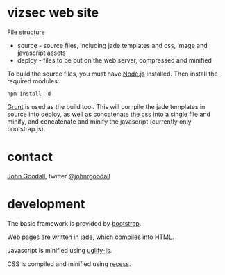 # vizsec web site

File structure 

* source - source files, including jade templates and css, image and javascript assets
* deploy - files to be put on the web server, compressed and minified

To build the source files, you must have [Node.js](http://nodejs.org/) installed. Then install the required modules:

    npm install -d
    
[Grunt](https://github.com/cowboy/grunt) is used as the build tool. This will compile the jade templates in source into deploy, as well as concatenate the css into a single file and minify, and concatenate and minify the javascript (currently only bootstrap.js). 

# contact

[John Goodall](http://www.ornl.gov/~ojg/), twitter [@johnrgoodall](https://twitter.com/#!/johnrgoodall)


# development

The basic framework is provided by [bootstrap](http://twitter.github.com/bootstrap/).

Web pages are written in [jade](https://github.com/visionmedia/jade), which compiles into HTML.

Javascript is minified using [uglify-js](https://github.com/mishoo/UglifyJS).

CSS is compiled and minified using [recess](https://github.com/twitter/recess).